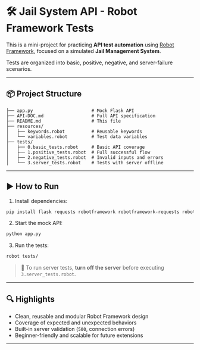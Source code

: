 # 🛠️ Jail System API - Robot Framework Tests

This is a mini-project for practicing **API test automation** using [Robot Framework](https://robotframework.org/), focused on a simulated **Jail Management System**.

Tests are organized into basic, positive, negative, and server-failure scenarios.

---

## 📦 Project Structure

```
├── app.py                      # Mock Flask API
├── API-DOC.md                  # Full API specification
├── README.md                   # This file
├── resources/
│   ├── keywords.robot          # Reusable keywords
│   └── variables.robot         # Test data variables
├── tests/
│   ├── 0.basic_tests.robot     # Basic API coverage
│   ├── 1.positive_tests.robot  # Full successful flow
│   ├── 2.negative_tests.robot  # Invalid inputs and errors
│   └── 3.server_tests.robot    # Tests with server offline
```

---

## ▶️ How to Run

1. Install dependencies:

```bash
pip install flask requests robotframework robotframework-requests robotframework-faker
```

2. Start the mock API:

```bash
python app.py
```

3. Run the tests:

```bash
robot tests/
```

> 🧪 To run server tests, **turn off the server** before executing `3.server_tests.robot`.

---

## 🔍 Highlights

- Clean, reusable and modular Robot Framework design
- Coverage of expected and unexpected behaviors
- Built-in server validation (`500`, connection errors)
- Beginner-friendly and scalable for future extensions

---
